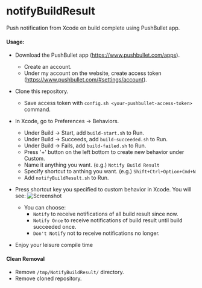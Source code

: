 # notifyBuildResult
Push notification from Xcode on build complete using PushBullet app.

#### Usage:

* Download the PushBullet app (https://www.pushbullet.com/apps).
  * Create an account.
  * Under my account on the website, create access token (https://www.pushbullet.com/#settings/account).

* Clone this repository.
  * Save access token with `config.sh <your-pushbullet-access-token>` command.
  
* In Xcode, go to Preferences -> Behaviors. 
  * Under Build -> Start, add `build-start.sh` to Run.
  * Under Build -> Succeeds, add `build-succeeded.sh` to Run.
  * Under Build -> Fails, add `build-failed.sh` to Run.
  * Press '+' button on the left bottom to create new behavior under Custom.
  * Name it anything you want. (e.g.) `Notify Build Result`
  * Specify shortcut to anthing you want. (e.g.) `Shift+Ctrl+Option+Cmd+N`
  * Add `notifyBuildResult.sh` to Run.
    
* Press shortcut key you specified to custom behavior in Xcode. You will see:
  ![Screenshot](https://raw.github.com/knine79/notifyBuildResult/master/notifyBuildResult.png)
  * You can choose:
    * `Notify` to receive notifications of all build result since now.
    * `Notify Once` to receive notifications of build result until build succeeded once.
    * `Don't Notify` not to receive notifications no longer.
  
* Enjoy your leisure compile time

#### Clean Removal

* Remove `/tmp/NotifyBuildResult/` directory.
* Remove cloned repository.
